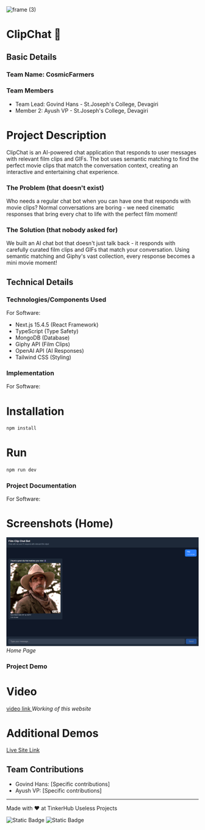 <img width="3188" height="1202" alt="frame (3)" src="https://github.com/user-attachments/assets/517ad8e9-ad22-457d-9538-a9e62d137cd7" />


# ClipChat 🎯


## Basic Details
### Team Name: CosmicFarmers


### Team Members
- Team Lead: Govind Hans - St.Joseph's College, Devagiri
- Member 2: Ayush VP - St.Joseph's College, Devagiri

# Project Description
ClipChat is an AI-powered chat application that responds to user messages with relevant film clips and GIFs. The bot uses semantic matching to find the perfect movie clips that match the conversation context, creating an interactive and entertaining chat experience.

### The Problem (that doesn't exist)
Who needs a regular chat bot when you can have one that responds with movie clips? Normal conversations are boring - we need cinematic responses that bring every chat to life with the perfect film moment!

### The Solution (that nobody asked for)
We built an AI chat bot that doesn't just talk back - it responds with carefully curated film clips and GIFs that match your conversation. Using semantic matching and Giphy's vast collection, every response becomes a mini movie moment!

## Technical Details
### Technologies/Components Used
For Software:
- Next.js 15.4.5 (React Framework)
- TypeScript (Type Safety)
- MongoDB (Database)
- Giphy API (Film Clips)
- OpenAI API (AI Responses)
- Tailwind CSS (Styling)


### Implementation
For Software:
# Installation
```bash
npm install
```

# Run
```bash
npm run dev
```

### Project Documentation
For Software:

# Screenshots (Home)
![Screenshot1](https://raw.githubusercontent.com/govindhansv/clipchat/refs/heads/master/homepage.png)
*Home Page*



### Project Demo
# Video
[ video link ](https://www.youtube.com/watch?v=hSBLIFc1md4)
*Working of this website*

# Additional Demos
[ Live Site Link ](https://clipchat-opal.vercel.app/)

## Team Contributions
- Govind Hans: [Specific contributions]
- Ayush VP: [Specific contributions]

---
Made with ❤️ at TinkerHub Useless Projects 

![Static Badge](https://img.shields.io/badge/TinkerHub-24?color=%23000000&link=https%3A%2F%2Fwww.tinkerhub.org%2F)
![Static Badge](https://img.shields.io/badge/UselessProjects--25-25?link=https%3A%2F%2Fwww.tinkerhub.org%2Fevents%2FQ2Q1TQKX6Q%2FUseless%2520Projects)


